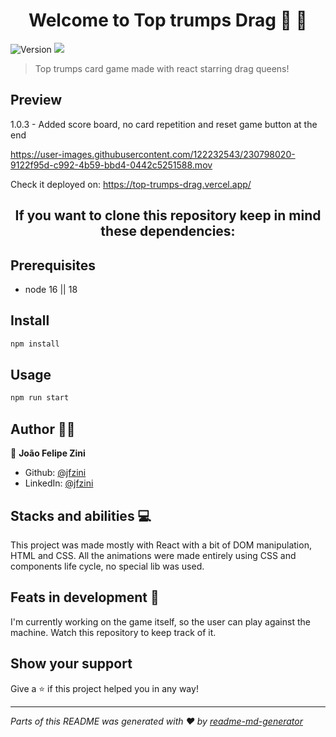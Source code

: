 <h1 align="center">Welcome to Top trumps Drag 🌈 👑</h1>
<p>
  <img alt="Version" src="https://img.shields.io/badge/version-1.0.3-blue.svg?cacheSeconds=2592000" />
  <img src="https://img.shields.io/badge/node-16%20%7C%7C%2018-blue.svg" />
</p>

> Top trumps card game made with react starring drag queens!

## Preview

1.0.3 - Added score board, no card repetition and reset game button at the end

https://user-images.githubusercontent.com/122232543/230798020-9122f95d-c992-4b59-bbd4-0442c5251588.mov


Check it deployed on: https://top-trumps-drag.vercel.app/


<h2 align='center'>If you want to clone this repository keep in mind these dependencies:</h2>

## Prerequisites

- node 16 || 18

## Install

```sh
npm install
```

## Usage

```sh
npm run start
```

## Author 🧑‍💻

👤 **João Felipe Zini**

* Github: [@jfzini](https://github.com/jfzini)
* LinkedIn: [@jfzini](https://linkedin.com/in/jfzini)

## Stacks and abilities 💻

This project was made mostly with React with a bit of DOM manipulation, HTML and CSS.
All the animations were made entirely using CSS and components life cycle, no special lib was used.

## Feats in development 🚧

I'm currently working on the game itself, so the user can play against the machine. Watch this repository to keep track of it.


## Show your support

Give a ⭐️ if this project helped you in any way!

***
_Parts of this README was generated with ❤️ by [readme-md-generator](https://github.com/kefranabg/readme-md-generator)_
